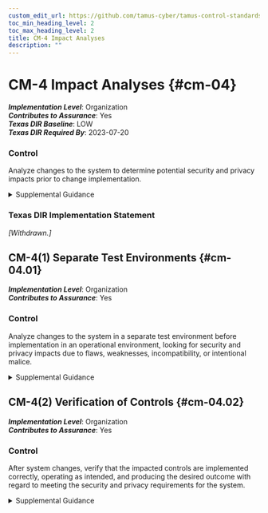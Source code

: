 ```yaml
---
custom_edit_url: https://github.com/tamus-cyber/tamus-control-standards/tree/main/content/tamus.edu/TAMUS_profile.xml
toc_min_heading_level: 2
toc_max_heading_level: 2
title: CM-4 Impact Analyses
description: ""
---
```


# CM-4 Impact Analyses {#cm-04}

_**Implementation Level**_: Organization\
_**Contributes to Assurance**_: Yes\
_**Texas DIR Baseline**_: LOW\
_**Texas DIR Required By**_: 2023-07-20

### Control

Analyze changes to the system to determine potential security and privacy impacts prior to change implementation.

<details>
  <summary>Supplemental Guidance</summary>

Organizational personnel with security or privacy responsibilities conduct impact analyses. Individuals conducting impact analyses possess the necessary skills and technical expertise to analyze the changes to systems as well as the security or privacy ramifications. Impact analyses include reviewing security and privacy plans, policies, and procedures to understand control requirements; reviewing system design documentation and operational procedures to understand control implementation and how specific system changes might affect the controls; reviewing the impact of changes on organizational supply chain partners with stakeholders; and determining how potential changes to a system create new risks to the privacy of individuals and the ability of implemented controls to mitigate those risks. Impact analyses also include risk assessments to understand the impact of the changes and determine if additional controls are required.

</details>

### Texas DIR Implementation Statement

<prop xmlns="http://csrc.nist.gov/ns/oscal/1.0" name="status" value="withdrawn">
               <em>[Withdrawn.]</em>
            </prop>
         

## CM-4(1) Separate Test Environments {#cm-04.01}

_**Implementation Level**_: Organization\
_**Contributes to Assurance**_: Yes

### Control

Analyze changes to the system in a separate test environment before implementation in an operational environment, looking for security and privacy impacts due to flaws, weaknesses, incompatibility, or intentional malice.

<details>
  <summary>Supplemental Guidance</summary>

A separate test environment requires an environment that is physically or logically separate and distinct from the operational environment. The separation is sufficient to ensure that activities in the test environment do not impact activities in the operational environment and that information in the operational environment is not inadvertently transmitted to the test environment. Separate environments can be achieved by physical or logical means. If physically separate test environments are not implemented, organizations determine the strength of mechanism required when implementing logical separation.

</details>

## CM-4(2) Verification of Controls {#cm-04.02}

_**Implementation Level**_: Organization\
_**Contributes to Assurance**_: Yes

### Control

After system changes, verify that the impacted controls are implemented correctly, operating as intended, and producing the desired outcome with regard to meeting the security and privacy requirements for the system.

<details>
  <summary>Supplemental Guidance</summary>

Implementation in this context refers to installing changed code in the operational system that may have an impact on security or privacy controls.

</details>

